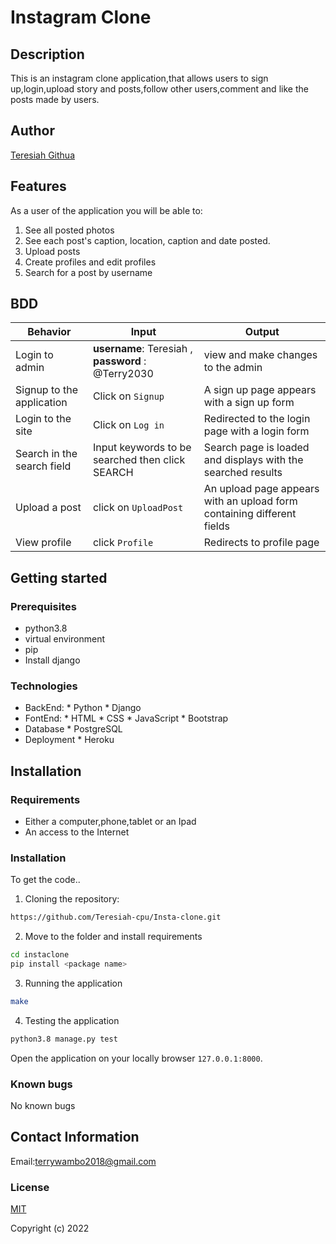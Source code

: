 # Instagram Clone
## Description
This is an instagram clone application,that allows users to sign up,login,upload story and posts,follow other users,comment and like the posts made by users.
## Author
[Teresiah Githua](https://github.com/Teresiah-cpu/Insta-clone)
## Features
As a user of the application you will be able to:
1. See all posted photos
2. See each post's caption, location, caption and date posted.
3. Upload posts
4. Create profiles and edit profiles
5. Search for a post by username
## BDD
| Behavior            | Input                         | Output                        | 
| ------------------- | ----------------------------- | ----------------------------- |
| Login to admin  | **username**: Teresiah , **password** : @Terry2030 | view and make changes to the admin | 
Signup to the application | Click on `Signup` | A sign up page appears with a sign up form |
|  Login to the site | Click on `Log in`  | Redirected to the login page with a login form |
|  Search in the search field | Input keywords to be searched then click SEARCH | Search page is loaded and displays with the searched results |
|Upload a post|click on `UploadPost`| An upload page appears with an upload form containing different fields|
|View profile|click `Profile`|Redirects to profile page
## Getting started
### Prerequisites
* python3.8
* virtual environment
* pip
* Install django
### Technologies
* BackEnd:
      * Python
      * Django
* FontEnd:
      * HTML
      * CSS
      * JavaScript
      * Bootstrap
* Database
      * PostgreSQL
* Deployment
      * Heroku   
## Installation
### Requirements
* Either a computer,phone,tablet or an Ipad
* An access to the Internet
### Installation
To get the code..

1. Cloning the repository:
  ```bash
 https://github.com/Teresiah-cpu/Insta-clone.git
  ```
2. Move to the folder and install requirements
  ```bash
  cd instaclone
  pip install <package name>
  ```
3. Running the application
  ```bash
  make
  ```
4. Testing the application
  ```bash
  python3.8 manage.py test
  ```
Open the application on your locally browser `127.0.0.1:8000`.
### Known bugs
No known bugs
## Contact Information

Email:terrywambo2018@gmail.com

### License

[MIT](license)

Copyright (c) 2022